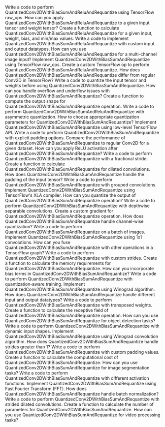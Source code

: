 Write a code to perform QuantizedConv2DWithBiasSumAndReluAndRequantize using TensorFlow raw_ops.
How can you apply QuantizedConv2DWithBiasSumAndReluAndRequantize to a given input tensor and weight tensor?
Create a function to calculate QuantizedConv2DWithBiasSumAndReluAndRequantize for a given input, weight, bias, and min/max values.
Write a code to implement QuantizedConv2DWithBiasSumAndReluAndRequantize with custom input and output datatypes.
How can you use QuantizedConv2DWithBiasSumAndReluAndRequantize for a multi-channel image input?
Implement QuantizedConv2DWithBiasSumAndRequantize using TensorFlow raw_ops.
Create a custom TensorFlow op to perform QuantizedConv2DWithBiasSumAndReluAndRequantize.
How does QuantizedConv2DWithBiasSumAndReluAndRequantize differ from regular Conv2D in TensorFlow?
Write a code to quantize the input tensor and weights before using QuantizedConv2DWithBiasSumAndRequantize.
How can you handle overflow and underflow issues with QuantizedConv2DWithBiasSumAndRequantize?
Create a function to compute the output shape for QuantizedConv2DWithBiasSumAndRequantize operation.
Write a code to perform QuantizedConv2DWithBiasSumAndReluAndRequantize with asymmetric quantization.
How to choose appropriate quantization parameters for QuantizedConv2DWithBiasSumAndRequantize?
Implement QuantizedConv2DWithBiasSumAndRequantize using low-level TensorFlow API.
Write a code to perform QuantizedConv2DWithBiasSumAndRequantize with explicit padding options.
Compare the performance of QuantizedConv2DWithBiasSumAndRequantize to regular Conv2D for a given dataset.
How can you apply ReLU activation after QuantizedConv2DWithBiasSumAndRequantize?
Write a code to perform QuantizedConv2DWithBiasSumAndRequantize with a fractional stride.
Create a function to calculate QuantizedConv2DWithBiasSumAndRequantize for dilated convolutions.
How does QuantizedConv2DWithBiasSumAndRequantize handle the padding of the input tensor?
Write a code to perform QuantizedConv2DWithBiasSumAndRequantize with grouped convolutions.
Implement QuantizedConv2DWithBiasSumAndRequantize using TensorFlow's XLA compiler.
How can you quantize the output of QuantizedConv2DWithBiasSumAndRequantize operation?
Write a code to perform QuantizedConv2DWithBiasSumAndRequantize with depthwise separable convolutions.
Create a custom gradient for QuantizedConv2DWithBiasSumAndRequantize operation.
How does QuantizedConv2DWithBiasSumAndRequantize handle channel-wise quantization?
Write a code to perform QuantizedConv2DWithBiasSumAndRequantize on a batch of images.
Implement QuantizedConv2DWithBiasSumAndRequantize using 1x1 convolutions.
How can you fuse QuantizedConv2DWithBiasSumAndRequantize with other operations in a TensorFlow graph?
Write a code to perform QuantizedConv2DWithBiasSumAndRequantize with custom strides.
Create a function to calculate the memory requirements for QuantizedConv2DWithBiasSumAndRequantize.
How can you incorporate bias terms in QuantizedConv2DWithBiasSumAndRequantize?
Write a code to perform QuantizedConv2DWithBiasSumAndRequantize with quantization-aware training.
Implement QuantizedConv2DWithBiasSumAndRequantize using Winograd algorithm.
How does QuantizedConv2DWithBiasSumAndRequantize handle different input and output datatypes?
Write a code to perform QuantizedConv2DWithBiasSumAndRequantize with transposed weights.
Create a function to calculate the receptive field of QuantizedConv2DWithBiasSumAndRequantize operation.
How can you use QuantizedConv2DWithBiasSumAndRequantize for object detection tasks?
Write a code to perform QuantizedConv2DWithBiasSumAndRequantize with dynamic input shapes.
Implement QuantizedConv2DWithBiasSumAndRequantize using Winograd convolution algorithm.
How does QuantizedConv2DWithBiasSumAndRequantize handle strides greater than 1?
Write a code to perform QuantizedConv2DWithBiasSumAndRequantize with custom padding values.
Create a function to calculate the computational cost of QuantizedConv2DWithBiasSumAndRequantize.
How can you use QuantizedConv2DWithBiasSumAndRequantize for image segmentation tasks?
Write a code to perform QuantizedConv2DWithBiasSumAndRequantize with different activation functions.
Implement QuantizedConv2DWithBiasSumAndRequantize using Fast Fourier Transform (FFT).
How does QuantizedConv2DWithBiasSumAndRequantize handle batch normalization?
Write a code to perform QuantizedConv2DWithBiasSumAndRequantize with strided dilated convolutions.
Create a function to calculate the number of parameters for QuantizedConv2DWithBiasSumAndRequantize.
How can you use QuantizedConv2DWithBiasSumAndRequantize for video processing tasks?